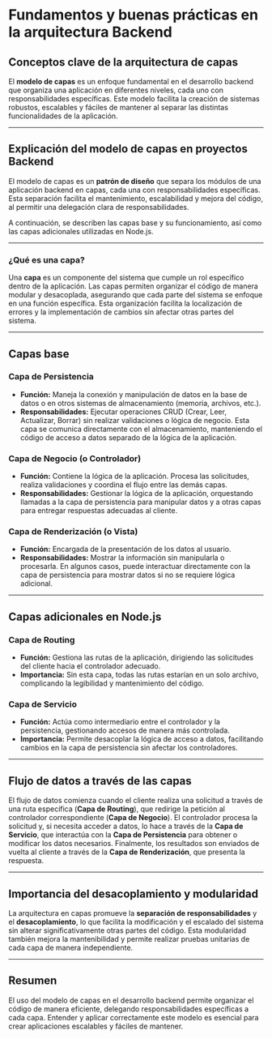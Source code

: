 # Fundamentos y buenas prácticas en la arquitectura Backend

## Conceptos clave de la arquitectura de capas

El **modelo de capas** es un enfoque fundamental en el desarrollo backend que organiza una aplicación en diferentes niveles, cada uno con responsabilidades específicas. Este modelo facilita la creación de sistemas robustos, escalables y fáciles de mantener al separar las distintas funcionalidades de la aplicación.

---

## Explicación del modelo de capas en proyectos Backend

El modelo de capas es un **patrón de diseño** que separa los módulos de una aplicación backend en capas, cada una con responsabilidades específicas. Esta separación facilita el mantenimiento, escalabilidad y mejora del código, al permitir una delegación clara de responsabilidades.

A continuación, se describen las capas base y su funcionamiento, así como las capas adicionales utilizadas en Node.js.

---

### ¿Qué es una capa?

Una **capa** es un componente del sistema que cumple un rol específico dentro de la aplicación. Las capas permiten organizar el código de manera modular y desacoplada, asegurando que cada parte del sistema se enfoque en una función específica. Esta organización facilita la localización de errores y la implementación de cambios sin afectar otras partes del sistema.

---

## Capas base

### Capa de Persistencia

- **Función:** Maneja la conexión y manipulación de datos en la base de datos o en otros sistemas de almacenamiento (memoria, archivos, etc.).
- **Responsabilidades:** Ejecutar operaciones CRUD (Crear, Leer, Actualizar, Borrar) sin realizar validaciones o lógica de negocio. Esta capa se comunica directamente con el almacenamiento, manteniendo el código de acceso a datos separado de la lógica de la aplicación.

### Capa de Negocio (o Controlador)

- **Función:** Contiene la lógica de la aplicación. Procesa las solicitudes, realiza validaciones y coordina el flujo entre las demás capas.
- **Responsabilidades:** Gestionar la lógica de la aplicación, orquestando llamadas a la capa de persistencia para manipular datos y a otras capas para entregar respuestas adecuadas al cliente.

### Capa de Renderización (o Vista)

- **Función:** Encargada de la presentación de los datos al usuario.
- **Responsabilidades:** Mostrar la información sin manipularla o procesarla. En algunos casos, puede interactuar directamente con la capa de persistencia para mostrar datos si no se requiere lógica adicional.

---

## Capas adicionales en Node.js

### Capa de Routing

- **Función:** Gestiona las rutas de la aplicación, dirigiendo las solicitudes del cliente hacia el controlador adecuado.
- **Importancia:** Sin esta capa, todas las rutas estarían en un solo archivo, complicando la legibilidad y mantenimiento del código.

### Capa de Servicio

- **Función:** Actúa como intermediario entre el controlador y la persistencia, gestionando accesos de manera más controlada.
- **Importancia:** Permite desacoplar la lógica de acceso a datos, facilitando cambios en la capa de persistencia sin afectar los controladores.

---

## Flujo de datos a través de las capas

El flujo de datos comienza cuando el cliente realiza una solicitud a través de una ruta específica (**Capa de Routing**), que redirige la petición al controlador correspondiente (**Capa de Negocio**). El controlador procesa la solicitud y, si necesita acceder a datos, lo hace a través de la **Capa de Servicio**, que interactúa con la **Capa de Persistencia** para obtener o modificar los datos necesarios. Finalmente, los resultados son enviados de vuelta al cliente a través de la **Capa de Renderización**, que presenta la respuesta.

---

## Importancia del desacoplamiento y modularidad

La arquitectura en capas promueve la **separación de responsabilidades** y el **desacoplamiento**, lo que facilita la modificación y el escalado del sistema sin alterar significativamente otras partes del código. Esta modularidad también mejora la mantenibilidad y permite realizar pruebas unitarias de cada capa de manera independiente.

---

## Resumen

El uso del modelo de capas en el desarrollo backend permite organizar el código de manera eficiente, delegando responsabilidades específicas a cada capa. Entender y aplicar correctamente este modelo es esencial para crear aplicaciones escalables y fáciles de mantener.
